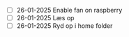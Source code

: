 - [ ] 26-01-2025 Enable fan on raspberry
- [ ] 26-01-2025 Læs op
- [ ] 26-01-2025 Ryd op i home folder